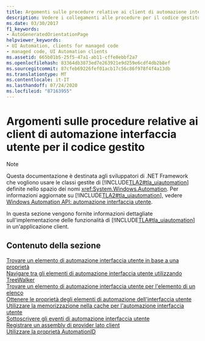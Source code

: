 ```yaml
---
title: Argomenti sulle procedure relative ai client di automazione interfaccia utente per il codice gestito
description: Vedere i collegamenti alle procedure per il codice gestito, che forniscono informazioni dettagliate sull'implementazione delle funzionalità di automazione interfaccia utente Microsoft in un'applicazione client.
ms.date: 03/30/2017
f1_keywords:
- AutoGeneratedOrientationPage
helpviewer_keywords:
- UI Automation, clients for managed code
- managed code, UI Automation clients
ms.assetid: 665b01b5-25f5-47a1-ab11-cffe8ebbf2a7
ms.openlocfilehash: 83364db3873ed7e263921e9d259e6cdf4db2b8ef
ms.sourcegitcommit: 87cfeb69226fef01acb17c56c86f978f4f4a13db
ms.translationtype: MT
ms.contentlocale: it-IT
ms.lasthandoff: 07/24/2020
ms.locfileid: "87163955"
---
```

# <a name="ui-automation-clients-for-managed-code-how-to-topics"></a>Argomenti sulle procedure relative ai client di automazione interfaccia utente per il codice gestito
> [!NOTE]
> Questa documentazione è destinata agli sviluppatori di .NET Framework che vogliono usare le classi gestite di [!INCLUDE[TLA2#tla_uiautomation](../../../includes/tla2sharptla-uiautomation-md.md)] definite nello spazio dei nomi <xref:System.Windows.Automation>. Per informazioni aggiornate su [!INCLUDE[TLA2#tla_uiautomation](../../../includes/tla2sharptla-uiautomation-md.md)], vedere [Windows Automation API: automazione interfaccia utente](/windows/win32/winauto/entry-uiauto-win32).  
  
 In questa sezione vengono fornite informazioni dettagliate sull'implementazione delle funzionalità di [!INCLUDE[TLA#tla_uiautomation](../../../includes/tlasharptla-uiautomation-md.md)] in un'applicazione client.  
  
## <a name="in-this-section"></a>Contenuto della sezione  
 [Trovare un elemento di automazione interfaccia utente in base a una proprietà](find-a-ui-automation-element-based-on-a-property-condition.md)  
 [Navigare tra gli elementi di automazione interfaccia utente utilizzando TreeWalker](navigate-among-ui-automation-elements-with-treewalker.md)  
 [Trovare un elemento di automazione interfaccia utente per l'elemento di un elenco](find-a-ui-automation-element-for-a-list-item.md)  
 [Ottenere le proprietà degli elementi di automazione dell'interfaccia utente](get-ui-automation-element-properties.md)  
 [Utilizzare la memorizzazione nella cache per l'automazione interfaccia utente](use-caching-in-ui-automation.md)  
 [Sottoscrivere gli eventi di automazione interfaccia utente](subscribe-to-ui-automation-events.md)  
 [Registrare un assembly di provider lato client](register-a-client-side-provider-assembly.md)  
 [Utilizzare la proprietà AutomationID](use-the-automationid-property.md)
